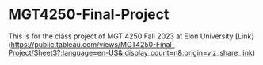 # MGT4250-Final-Project
This is for the class project of MGT 4250 Fall 2023 at Elon University
[Link}(https://public.tableau.com/views/MGT4250-Final-Project/Sheet3?:language=en-US&:display_count=n&:origin=viz_share_link)
